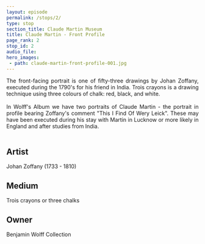 ```yaml
---
layout: episode
permalink: /stops/2/
type: stop
section_title: Claude Martin Museum
title: Claude Martin - Front Profile
page_rank: 2
stop_id: 2
audio_file: 
hero_images:
 - path: claude-martin-front-profile-001.jpg
---
```

<div style="text-align: justify">
The front-facing portrait is one of fifty-three drawings by Johan Zoffany, executed during the 1790's for his friend in India. Trois crayons is a drawing technique using three colours of chalk: red, black, and white.
</div>
<br />
<div style="text-align: justify">
In Wolff's Album we have two portraits of Claude Martin - the portrait in profile bearing Zoffany's comment "This I Find Of Wery Leick". These may have been executed during his stay with Martin in Lucknow or more likely in England and after studies from India.
</div>
<br />

## Artist

Johan Zoffany (1733 - 1810)

## Medium

Trois crayons or three chalks

## Owner

Benjamin Wolff Collection